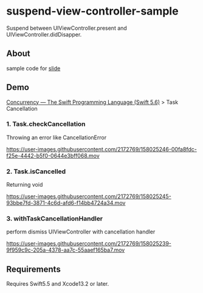 # suspend-view-controller-sample

Suspend between UIViewController.present and UIViewController.didDisapper.

## About
sample code for [slide](https://speakerdeck.com/to4iki/suspendable-view-controller)

## Demo
[Concurrency — The Swift Programming Language \(Swift 5\.6\)](https://docs.swift.org/swift-book/LanguageGuide/Concurrency.html) > Task Cancellation

### 1. Task.checkCancellation
Throwing an error like CancellationError

https://user-images.githubusercontent.com/2172769/158025246-00fa8fdc-f25e-4442-b5f0-0644e3bff068.mov

### 2. Task.isCancelled
Returning void

https://user-images.githubusercontent.com/2172769/158025245-93bbe7fd-3871-4c6d-afd6-f14bb4724a34.mov

### 3. withTaskCancellationHandler
perform dismiss UIViewController with cancellation handler

https://user-images.githubusercontent.com/2172769/158025239-9f959c9c-205a-4378-aa7c-55aaef165ba7.mov

## Requirements
Requires Swift5.5 and Xcode13.2 or later.
